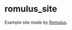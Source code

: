 romulus_site
============

Example site made by [Romulus](https://github.com/felixge/node-romulus).
